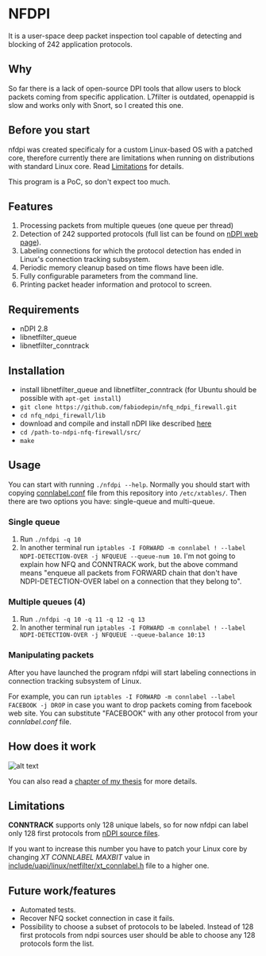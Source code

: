 # NFDPI
It is a user-space deep packet inspection tool capable of detecting and blocking of 242 application protocols.

## Why
So far there is a lack of open-source DPI tools that allow users to block packets coming from specific application.
L7filter is outdated, openappid is slow and works only with Snort, so I created this one.

## Before you start
nfdpi was created specificaly for a custom Linux-based OS with a patched core, therefore currently there are limitations when running on distributions with standard Linux core. Read [Limitations](#limitations) for details.

This program is a PoC, so don't expect too much.

## Features
1. Processing packets from multiple queues (one queue per thread)
2. Detection of 242 supported protocols (full list can be found on [nDPI web page](http://www.ntop.org/products/deep-packet-inspection/ndpi/)).
3. Labeling connections for which the protocol detection has ended in Linux's connection tracking subsystem.
4. Periodic memory cleanup based on time flows have been idle.
5. Fully configurable parameters from the command line.
6. Printing packet header information and protocol to screen.

## Requirements
- nDPI 2.8
- libnetfilter_queue
- libnetfilter_conntrack

## Installation
- install libnetfilter_queue and libnetfilter_conntrack (for Ubuntu should be possible with `apt-get install`)
- `git clone https://github.com/fabiodepin/nfq_ndpi_firewall.git`
- `cd nfq_ndpi_firewall/lib`
- download and compile and install nDPI like described [here](https://github.com/ntop/nDPI/blob/2.8-stable/INSTALL)
- `cd /path-to-ndpi-nfq-firewall/src/`
- `make`

## Usage
You can start with running `./nfdpi --help`.
Normally you should start with copying [connlabel.conf](./connlabel.conf) file from this repository into `/etc/xtables/`.
Then there are two options you have: single-queue and multi-queue.

### Single queue
1. Run `./nfdpi -q 10`
2. In another terminal run `iptables -I FORWARD -m connlabel ! --label NDPI-DETECTION-OVER -j NFQUEUE --queue-num 10`. I'm not going to explain how NFQ and CONNTRACK work, but the above command means "enqueue all packets from FORWARD chain that don't have NDPI-DETECTION-OVER label on a connection that they belong to".

### Multiple queues (4)
1. Run `./nfdpi -q 10 -q 11 -q 12 -q 13`
2. In another terminal run `iptables -I FORWARD -m connlabel ! --label NDPI-DETECTION-OVER -j NFQUEUE --queue-balance 10:13`

### Manipulating packets
After you have launched the program nfdpi will start labeling connections in connection tracking subsystem of Linux.

For example, you can run `iptables -I FORWARD -m connlabel --label FACEBOOK -j DROP` in case you want to drop packets coming from facebook web site. You can substitute "FACEBOOK" with any other protocol from your *connlabel.conf* file.

## How does it work
![alt text](https://github.com/fabiodepin/nfq_ndpi_firewall/blob/master/docs/workflow.png "nfdpi Workflow")

You can also read a [chapter of my thesis](./docs/thesis_chapter_l7firewall.pdf) for more details.

## Limitations
**CONNTRACK** supports only 128 unique labels, so for now nfdpi can label only 128 first protocols from [nDPI source files](https://github.com/ntop/nDPI/blob/2.8-stable/src/include/ndpi_protocol_ids.h).

If you want to increase this number you have to patch your Linux core by changing *XT CONNLABEL MAXBIT* value in [include/uapi/linux/netfilter/xt_connlabel.h](https://github.com/torvalds/linux/blob/master/include/uapi/linux/netfilter/xt_connlabel.h) file to a higher one.

## Future work/features
- Automated tests.
- Recover NFQ socket connection in case it fails.
- Possibility to choose a subset of protocols to be labeled. Instead of 128 first protocols from ndpi sources user should be able to choose any 128 protocols form the list.

